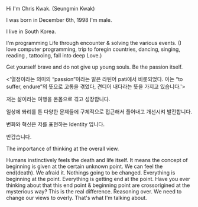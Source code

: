 Hi I'm Chris Kwak. (Seungmin Kwak)

I was born in December 6th, 1998 I'm male.

I live in South Korea.

I'm programming Life through encounter & solving the various events. 
(I love computer programming, trip to foregin countries, dancing, singing, reading , tattooing, fall into deep Love.)

Get yourself brave and do not give up young souls. Be the passion itself.

<'열정이라는 의미의 “passion”이라는 말은 라틴어 pati에서 비롯되었다. 이는 “to suffer, endure”의 뜻으로 고통을 겪었다, 견디어 내다라는 뜻을 가지고 있습니다.'>

저는 삶이라는 여행을 온몸으로 겪고 성장합니다.
 
일상에 똬리를 튼 다양한 문제들에 구체적으로 접근해서 풀어내고 개선시켜 발전합니다. 

변화와 혁신은 저를 표현하는 Identity 입니다. 

반갑습니다.

The importance of thinking at the overall view. 

Humans instinctively feels the death and life itself. It means the concept of beginning is given at the certain unknown point.
We can feel the end(death). We afraid it. Nothings going to be changed. Everything is beginning at the point. Everything is getting end at the point. Have you ever thinking about that this end point & beginning point are crossorigined at the mysterious way? This is the real difference. Reasoning over. We need to change our views to overly. That's what I'm talking about. 
